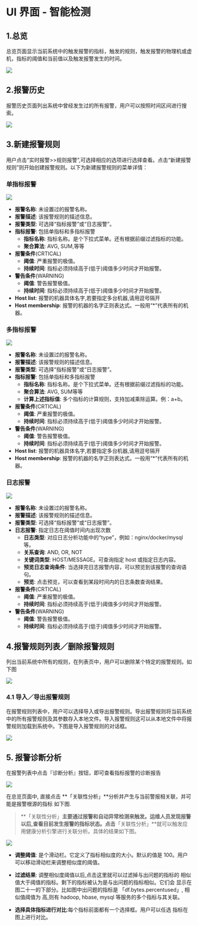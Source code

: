 # **UI 界面 - 智能检测**

## 1.总览

总览页面显示当前系统中的触发报警的指标，触发的规则，触发报警的物理机或虚机，指标的阈值和当前值以及触发报警发生的时间。

![](/part5/images/alert-18-10-18.jpeg)

## **2.报警历史**

报警历史页面列出系统中曾经发生过的所有报警，用户可以按照时间区间进行搜索。

![](/part4/images/alert-history-18-10-18.png)

## 3.新建报警规则

用户点击“实时报警>>规则报警”,可选择相应的选项进行选择查看。点击“新建报警规则”则开始创建报警规则。以下为新建报警规则的菜单详情：

### 单指标报警
![](/part4/images/alert-single-18-10-18.png)

* **报警名称**: 未设置过的报警名称。
* **报警描述**: 该报警规则的描述信息。
* **报警类型**: 可选择“指标报警”或“日志报警”。
* **指标报警**: 包括单指标和多指标报警
  * **指标名称**: 指标名称。是个下拉式菜单。还有根据前缀过滤指标的功能。
  * **聚合算法**: AVG, SUM,等等
* **报警条件**\(CRTICAL\)
  * **阈值**: 严重报警的极值。
  * **持续时间**: 指标必须持续高于(低于)阈值多少时间才开始报警。
* **警告条件**\(WARNING\)
  * **阈值**: 警告报警极值。
  * **持续时间**: 指标必须持续高于(低于)阈值多少时间才开始报警。
* **Host list**: 报警的机器具体名字,若要指定多台机器,请用逗号隔开
* **Host membership**: 报警的机器的名字正则表达式。一般用“\*”代表所有的机器。

### 多指标报警
![](/part4/images/alert-multi-18-10-18.png)

* **报警名称**: 未设置过的报警名称。
* **报警描述**: 该报警规则的描述信息。
* **报警类型**: 可选择“指标报警”或“日志报警”。
* **指标报警**: 包括单指标和多指标报警
  * **指标名称**: 指标名称。是个下拉式菜单。还有根据前缀过滤指标的功能。
  * **聚合算法**: AVG, SUM等等
  * **计算上述指标值**: 多个指标的计算规则，支持加减乘除运算。例：a+b。
* **报警条件**\(CRTICAL\)
  * **阈值**: 严重报警的极值。
  * **持续时间**: 指标必须持续高于(低于)阈值多少时间才开始报警。
* **警告条件**\(WARNING\)
  * **阈值**: 警告报警极值。
  * **持续时间**: 指标必须持续高于(低于)阈值多少时间才开始报警。
* **Host list**: 报警的机器具体名字,若要指定多台机器,请用逗号隔开
* **Host membership**: 报警的机器的名字正则表达式。一般用“\*”代表所有的机器。

### 日志报警
![](/part4/images/alert-log-18-10-18.png)

* **报警名称**: 未设置过的报警名称。
* **报警描述**: 该报警规则的描述信息。
* **报警类型**: 可选择“指标报警”或“日志报警”。
* **日志报警**: 指定日志在阈值时间内出现次数
  * **日志类型**: 对应日志分析功能中的“type”，例如：nginx/docker/mysql等。
  * **关系查询**: AND, OR, NOT
  * **关键词类型**: HOST/MESSAGE。可查询指定 host 或指定日志内容。
  * **预览日志查询条件**: 当选择完日志报警内容，可以预览到该报警的查询语句。
  * **预览**: 点击预览，可以查看到某段时间内的日志条数查询结果。
* **报警条件**\(CRTICAL\)
  * **阈值**: 严重报警的极值。
  * **持续时间**: 指标必须持续高于(低于)阈值多少时间才开始报警。
* **警告条件**\(WARNING\)
  * **阈值**: 警告报警极值。
  * **持续时间**: 指标必须持续高于(低于)阈值多少时间才开始报警。

## 4.**报警规则列表／删除报警规则**

列出当前系统中所有的规则，在列表页中，用户可以删除某个特定的报警规则。如下图

![](/part5/images/alert-rule-18-10-18.jpeg)

### 4.1 **导入／导出报警规则**

在报警规则列表中，用户可以选择导入或导出报警规则。导出报警规则将当前系统中的所有报警规则及其参数存入本地文件。导入报警规则这可以从本地文件中将报警规则加载到系统中。下图是导入报警规则的对话框。

![](/part4/images/alert-import-18-10-18.png)

## 5. **报警诊断分析**

在报警列表中点击『诊断分析』按钮，即可查看指标报警的诊断报告

![](/part4/images/rca_solution.png)

在总览页面中, 直接点击 **「关联性分析」**分析并产生与当前警报相关联，并可能是报警根源的指标 如下图.

> **「关联性分析」**主要通过报警和自动异常检测来触发。运维人员发现报警以后,查看目前发生报警的指标状态。点击**「关联性分析」**就可以触发应用健康分析引擎进行关联分析。具体的结果如下图。

![](/part4/images/rca_association.png)

* **调整阈值**: 是个滑动栏。它定义了指标相似度的大小。默认的值是 100。用户可以移动滑动栏来调整相似度的阈值。

* **过滤结果**: 调整相似度阈值以后,点击这里就可以过滤掉与出问题的指标的 相似值大于阈值的指标。剩下的指标被认为是与出问题的指标相似。它们会 显示在图二十一的下部分。比如图中出问题的指标是 「df.bytes.percentused」, 相似值阈值为 高,则有 hadoop, hbase, mysql 等服务的多个指标与其关联。

* **选择具体指标进行对比**:每个指标前面都有一个选择框。用户可以任选 指标在图上进行对比。



